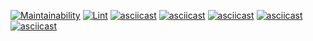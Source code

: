 [![Maintainability](https://api.codeclimate.com/v1/badges/366a2ea694eb5f9afaab/maintainability)](https://codeclimate.com/github/xxphantom/backend-project-lvl1/maintainability)
[![Lint](https://github.com/xxphantom/backend-project-lvl1/workflows/Lint/badge.svg)](https://github.com/xxphantom/backend-project-lvl1/actions)
[![asciicast](https://asciinema.org/a/318104.svg)](https://asciinema.org/a/318104)
[![asciicast](https://asciinema.org/a/318113.svg)](https://asciinema.org/a/318113)
[![asciicast](https://asciinema.org/a/318116.svg)](https://asciinema.org/a/318116)
[![asciicast](https://asciinema.org/a/319728.svg)](https://asciinema.org/a/319728)
[![asciicast](https://asciinema.org/a/318118.svg)](https://asciinema.org/a/318118)